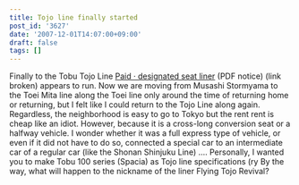 ```yaml
---
title: Tojo line finally started
post_id: '3627'
date: '2007-12-01T14:07:00+09:00'
draft: false
tags: []
---
```


Finally to the Tobu Tojo Line [Paid · designated seat liner](http://www.tobu.co.jp/news/2007/11/071121.pdf) (PDF notice) (link broken) appears to run. Now we are moving from Musashi Stormyama to the Toei Mita line along the Toei line only around the time of returning home or returning, but I felt like I could return to the Tojo Line along again. Regardless, the neighborhood is easy to go to Tokyo but the rent rent is cheap like an idiot. However, because it is a cross-long conversion seat or a halfway vehicle. I wonder whether it was a full express type of vehicle, or even if it did not have to do so, connected a special car to an intermediate car of a regular car (like the Shonan Shinjuku Line) .... Personally, I wanted you to make Tobu 100 series (Spacia) as Tojo line specifications (ry By the way, what will happen to the nickname of the liner Flying Tojo Revival?